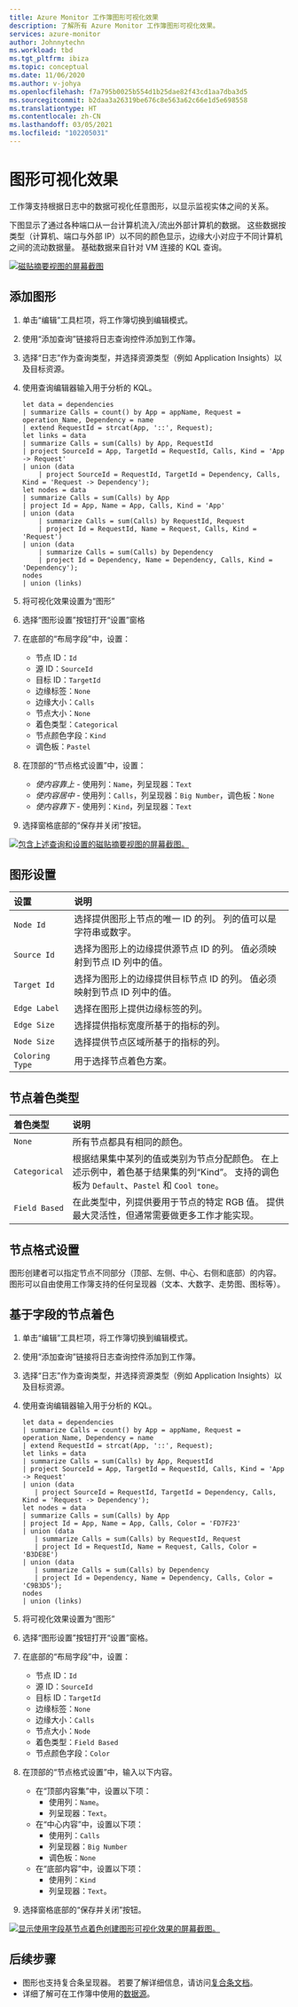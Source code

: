 ```yaml
---
title: Azure Monitor 工作簿图形可视化效果
description: 了解所有 Azure Monitor 工作簿图形可视化效果。
services: azure-monitor
author: Johnnytechn
ms.workload: tbd
ms.tgt_pltfrm: ibiza
ms.topic: conceptual
ms.date: 11/06/2020
ms.author: v-johya
ms.openlocfilehash: f7a795b0025b554d1b25dae82f43cd1aa7dba3d5
ms.sourcegitcommit: b2daa3a26319be676c8e563a62c66e1d5e698558
ms.translationtype: HT
ms.contentlocale: zh-CN
ms.lasthandoff: 03/05/2021
ms.locfileid: "102205031"
---
```

# <a name="graph-visualizations"></a>图形可视化效果

工作簿支持根据日志中的数据可视化任意图形，以显示监视实体之间的关系。

下图显示了通过各种端口从一台计算机流入/流出外部计算机的数据。 这些数据按类型（计算机、端口与外部 IP）以不同的颜色显示，边缘大小对应于不同计算机之间的流动数据量。 基础数据来自针对 VM 连接的 KQL 查询。

[![磁贴摘要视图的屏幕截图](./media/workbooks-graph-visualizations/graph.png)](./media/workbooks-graph-visualizations/graph.png#lightbox)

## <a name="adding-a-graph"></a>添加图形
1. 单击“编辑”工具栏项，将工作簿切换到编辑模式。
2. 使用“添加查询”链接将日志查询控件添加到工作簿。
3. 选择“日志”作为查询类型，并选择资源类型（例如 Application Insights）以及目标资源。
4. 使用查询编辑器输入用于分析的 KQL。

    ```kusto
    let data = dependencies
    | summarize Calls = count() by App = appName, Request = operation_Name, Dependency = name
    | extend RequestId = strcat(App, '::', Request);
    let links = data
    | summarize Calls = sum(Calls) by App, RequestId
    | project SourceId = App, TargetId = RequestId, Calls, Kind = 'App -> Request'
    | union (data
        | project SourceId = RequestId, TargetId = Dependency, Calls, Kind = 'Request -> Dependency');
    let nodes = data
    | summarize Calls = sum(Calls) by App
    | project Id = App, Name = App, Calls, Kind = 'App'
    | union (data
        | summarize Calls = sum(Calls) by RequestId, Request
        | project Id = RequestId, Name = Request, Calls, Kind = 'Request')
    | union (data
        | summarize Calls = sum(Calls) by Dependency
        | project Id = Dependency, Name = Dependency, Calls, Kind = 'Dependency');
    nodes
    | union (links)
    ```

5. 将可视化效果设置为“图形”
6. 选择“图形设置”按钮打开“设置”窗格
7. 在底部的“布局字段”中，设置：
    * 节点 ID：`Id`
    * 源 ID：`SourceId`
    * 目标 ID：`TargetId`
    * 边缘标签：`None`
    * 边缘大小：`Calls`
    * 节点大小：`None`
    * 着色类型：`Categorical`
    * 节点颜色字段：`Kind`
    * 调色板：`Pastel`
8. 在顶部的“节点格式设置”中，设置：
    * _使内容靠上_ - 使用列：`Name`，列呈现器：`Text`
    * _使内容居中_ - 使用列：`Calls`，列呈现器：`Big Number`，调色板：`None`
    * _使内容靠下_ - 使用列：`Kind`，列呈现器：`Text`
9. 选择窗格底部的“保存并关闭”按钮。

[![包含上述查询和设置的磁贴摘要视图的屏幕截图。](./media/workbooks-graph-visualizations/graph-settings.png)](./media/workbooks-graph-visualizations/graph-settings.png#lightbox)

## <a name="graph-settings"></a>图形设置

| 设置         | 说明                                                                                                        |
|:----------------|:-------------------------------------------------------------------------------------------------------------------|
| `Node Id`       | 选择提供图形上节点的唯一 ID 的列。 列的值可以是字符串或数字。 |
| `Source Id`     | 选择为图形上的边缘提供源节点 ID 的列。 值必须映射到节点 ID 列中的值。 |
| `Target Id`     | 选择为图形上的边缘提供目标节点 ID 的列。 值必须映射到节点 ID 列中的值。 |
| `Edge Label`    | 选择在图形上提供边缘标签的列。                                                            |
| `Edge Size`     | 选择提供指标宽度所基于的指标的列。                                |
| `Node Size`     | 选择提供节点区域所基于的指标的列。                                 |
| `Coloring Type` | 用于选择节点着色方案。                                                                            |

## <a name="node-coloring-types"></a>节点着色类型

| 着色类型 | 说明 |
|:------------- |:------------|
| `None`        | 所有节点都具有相同的颜色。 |
| `Categorical` | 根据结果集中某列的值或类别为节点分配颜色。 在上述示例中，着色基于结果集的列“Kind”。 支持的调色板为 `Default`、`Pastel` 和 `Cool tone`。  |
| `Field Based` | 在此类型中，列提供要用于节点的特定 RGB 值。 提供最大灵活性，但通常需要做更多工作才能实现。  |

## <a name="node-format-settings"></a>节点格式设置

图形创建者可以指定节点不同部分（顶部、左侧、中心、右侧和底部）的内容。 图形可以自由使用工作簿支持的任何呈现器（文本、大数字、走势图、图标等）。

## <a name="field-based-node-coloring"></a>基于字段的节点着色

1. 单击“编辑”工具栏项，将工作簿切换到编辑模式。
2. 使用“添加查询”链接将日志查询控件添加到工作簿。
3. 选择“日志”作为查询类型，并选择资源类型（例如 Application Insights）以及目标资源。
4. 使用查询编辑器输入用于分析的 KQL。

     ```kusto
    let data = dependencies
    | summarize Calls = count() by App = appName, Request = operation_Name, Dependency = name
    | extend RequestId = strcat(App, '::', Request);
    let links = data
    | summarize Calls = sum(Calls) by App, RequestId
    | project SourceId = App, TargetId = RequestId, Calls, Kind = 'App -> Request'
    | union (data
        | project SourceId = RequestId, TargetId = Dependency, Calls, Kind = 'Request -> Dependency');
    let nodes = data
    | summarize Calls = sum(Calls) by App
    | project Id = App, Name = App, Calls, Color = 'FD7F23'
    | union (data
        | summarize Calls = sum(Calls) by RequestId, Request
        | project Id = RequestId, Name = Request, Calls, Color = 'B3DE8E')
    | union (data
        | summarize Calls = sum(Calls) by Dependency
        | project Id = Dependency, Name = Dependency, Calls, Color = 'C9B3D5');
    nodes
    | union (links)
    ```
5. 将可视化效果设置为“图形”
6. 选择“图形设置”按钮打开“设置”窗格。
7. 在底部的“布局字段”中，设置：
    * 节点 ID：`Id`
    * 源 ID：`SourceId`
    * 目标 ID：`TargetId`
    * 边缘标签：`None`
    * 边缘大小：`Calls`
    * 节点大小：`Node`
    * 着色类型：`Field Based`
    * 节点颜色字段：`Color`
8. 在顶部的“节点格式设置”中，输入以下内容。
    * 在“顶部内容集”中，设置以下项：
        * 使用列：`Name`。
        * 列呈现器：`Text`。
    * 在“中心内容”中，设置以下项：
        * 使用列：`Calls`
        * 列呈现器：`Big Number`
        * 调色板：`None`
    * 在“底部内容”中，设置以下项：
        * 使用列：`Kind`
        * 列呈现器：`Text`。
9. 选择窗格底部的“保存并关闭”按钮。

[![显示使用字段基节点着色创建图形可视化效果的屏幕截图。](./media/workbooks-graph-visualizations/graph-field-based.png)](./media/workbooks-graph-visualizations/graph-field-based.png#lightbox)

## <a name="next-steps"></a>后续步骤

* 图形也支持复合条呈现器。 若要了解详细信息，请访问[复合条文档](workbooks-composite-bar.md)。
* 详细了解可在工作簿中使用的[数据源](workbooks-data-sources.md)。

